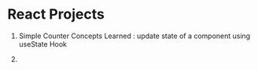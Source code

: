 # React Projects

01. Simple Counter
Concepts Learned : update state of a component using useState Hook

02. 
    

